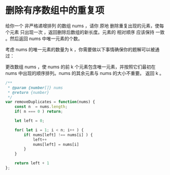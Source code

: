 # 删除有序数组中的重复项

给你一个 非严格递增排列 的数组 nums ，请你 原地 删除重复出现的元素，使每个元素 只出现一次 ，返回删除后数组的新长度。元素的 相对顺序 应该保持 一致 。然后返回 nums 中唯一元素的个数。

考虑 nums 的唯一元素的数量为 k ，你需要做以下事情确保你的题解可以被通过：

更改数组 nums ，使 nums 的前 k 个元素包含唯一元素，并按照它们最初在 nums 中出现的顺序排列。nums 的其余元素与 nums 的大小不重要。
返回 k 。

```js
/**
 * @param {number[]} nums
 * @return {number}
 */
var removeDuplicates = function(nums) {
    const n  = nums.length;
    if( n === 0 ) return;

    let left = 0;

    for( let i = 1; i < n; i++ ) {
        if( nums[left] !== nums[i] ) {
            left++
            nums[left] = nums[i]
        }
    }

    return left + 1
};
```